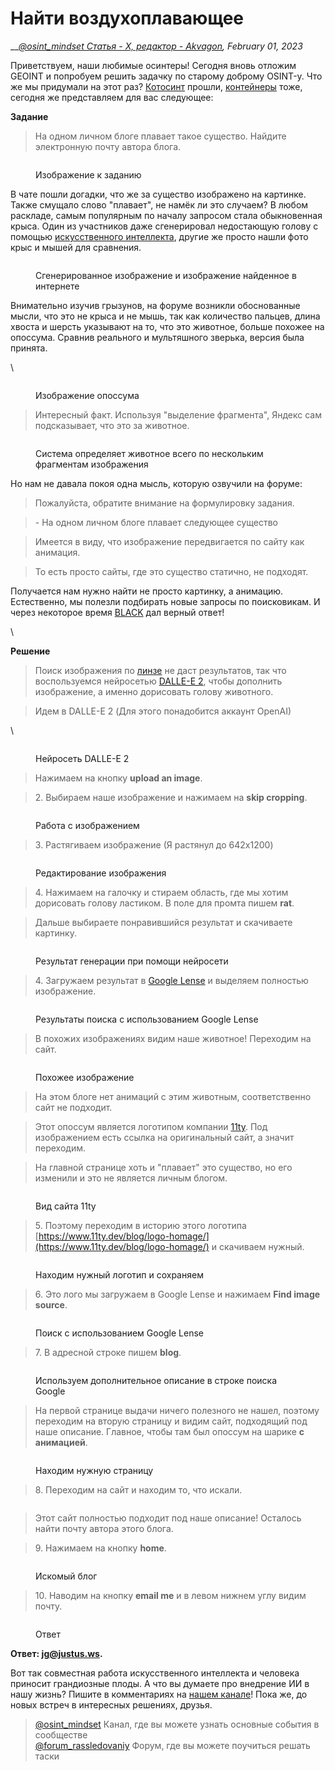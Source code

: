 # Найти воздухоплавающее

__[_@osint\_mindset Статья - X, редактор - Akvagon_](https://t.me/osint\_mindset)_, February 01, 2023_

Приветствуем, наши любимые осинтеры! Сегодня вновь отложим GEOINT и попробуем решить задачку по старому доброму OSINT-у. Что же мы придумали на этот раз? [Котосинт](https://osint-mindset.gitbook.io/cases/kotosint-ili-slabo-naiti-kota-v-turcii) прошли, [контейнеры](https://osint-mindset.gitbook.io/cases/o-more-more...) тоже, сегодня же представляем для вас следующее:

**Задание**

> На одном личном блоге плавает такое существо. Найдите электронную почту автора блога.

<figure><img src="https://telegra.ph/file/7e84cfb8c6672f41ca072.jpg" alt=""><figcaption><p>Изображение к заданию</p></figcaption></figure>

В чате пошли догадки, что же за существо изображено на картинке. Также смущало слово "плавает", не намёк ли это случаем? В любом раскладе, самым популярным по началу запросом стала обыкновенная крыса. Один из участников даже сгенерировал недостающую голову с помощью [искусственного интеллекта](https://openai.com/dall-e-2/), другие же просто нашли фото крыс и мышей для сравнения.

<figure><img src="https://telegra.ph/file/c00ec5418bea24cd97121.jpg" alt=""><figcaption><p>Сгенерированное изображение и изображение найденное в интернете</p></figcaption></figure>

Внимательно изучив грызунов, на форуме возникли обоснованные мысли, что это не крыса и не мышь, так как количество пальцев, длина хвоста и шерсть указывают на то, что это животное, больше похожее на опоссума. Сравнив реального и мультяшного зверька, версия была принята.

\


<figure><img src="https://telegra.ph/file/1aa7f6cc30047306d01ec.jpg" alt=""><figcaption><p>Изображение опоссума</p></figcaption></figure>

> Интересный факт. Используя "выделение фрагмента", Яндекс сам подсказывает, что это за животное.

<figure><img src="https://telegra.ph/file/1c03ae7f83e6310fe8058.png" alt=""><figcaption><p>Система определяет животное всего по нескольким фрагментам изображения</p></figcaption></figure>

Но нам не давала покоя одна мысль, которую озвучили на форуме:

> Пожалуйста, обратите внимание на формулировку задания.

> \- На одном личном блоге плавает следующее существо

> Имеется в виду, что изображение передвигается по сайту как анимация.

> То есть просто сайты, где это существо статично, не подходят.

Получается нам нужно найти не просто картинку, а анимацию. Естественно, мы полезли подбирать новые запросы по поисковикам. И через некоторое время [BLACK](https://t.me/blacktiesz) дал верный ответ!

\


**Решение**

> Поиск изображения по [линзе](https://images.google.ru/) не даст результатов, так что воспользуемся нейросетью [DALLE-E 2](https://openai.com/dall-e-2/), чтобы дополнить изображение, а именно дорисовать голову животного.

> Идем в DALLE-E 2 (Для этого понадобится аккаунт OpenAI)

\


<figure><img src="https://telegra.ph/file/3955998235da5da10f0d9.jpg" alt=""><figcaption><p>Нейросеть DALLE-E 2</p></figcaption></figure>

> Нажимаем на кнопку **upload an image**.

> 2\. Выбираем наше изображение и нажимаем на **skip cropping**.

<figure><img src="https://telegra.ph/file/7fb1a001897b06806d1ef.jpg" alt=""><figcaption><p>Работа с изображением</p></figcaption></figure>

> 3\. Растягиваем изображение (Я растянул до 642x1200)

<figure><img src="https://telegra.ph/file/c251d994d37e0420a48bc.jpg" alt=""><figcaption><p>Редактирование изображения</p></figcaption></figure>

> 4\. Нажимаем на галочку и стираем область, где мы хотим дорисовать голову ластиком. В поле для промта пишем **rat**.

> Дальше выбираете понравившийся результат и скачиваете картинку.

<figure><img src="https://telegra.ph/file/da34dae729895bfb35cbd.png" alt=""><figcaption><p>Результат генерации при помощи нейросети</p></figcaption></figure>

> 4\. Загружаем результат в [Google Lense](https://images.google.ru/) и выделяем полностью изображение.

<figure><img src="https://telegra.ph/file/e2459f7f2edf8753e18a6.jpg" alt=""><figcaption><p>Результаты поиска с использованием Google Lense</p></figcaption></figure>

> В похожих изображениях видим наше животное! Переходим на сайт.

<figure><img src="https://telegra.ph/file/92f9df0d8e596f4324fb6.jpg" alt=""><figcaption><p>Похожее изображение</p></figcaption></figure>

> На этом блоге нет анимаций с этим животным, соответственно сайт не подходит.

> Этот опоссум является логотипом компании [11ty](https://www.11ty.dev/blog/logo-homage/). Под изображением есть ссылка на оригинальный сайт, а значит переходим.

> На главной странице хоть и "плавает" это существо, но его изменили и это не является личным блогом.

<figure><img src="https://telegra.ph/file/5cd4509d9c428afd5bb98.gif" alt=""><figcaption><p>Вид сайта 11ty</p></figcaption></figure>

> 5\. Поэтому переходим в историю этого логотипа [https://www.11ty.dev/blog/logo-homage/](https://www.11ty.dev/blog/logo-homage/) и скачиваем нужный.

<figure><img src="https://telegra.ph/file/4e20b7e8de92e226b7e1c.png" alt=""><figcaption><p>Находим нужный логотип и сохраняем</p></figcaption></figure>

> 6\. Это лого мы загружаем в Google Lense и нажимаем **Find image source**.

<figure><img src="https://telegra.ph/file/575121813d489c0bb3472.jpg" alt=""><figcaption><p>Поиск с использованием Google Lense</p></figcaption></figure>

> 7\. В адресной строке пишем **blog**.

<figure><img src="https://telegra.ph/file/d074a1feb6ed4604d8a3e.png" alt=""><figcaption><p>Используем дополнительное описание в строке поиска Google</p></figcaption></figure>

> На первой странице выдачи ничего полезного не нашел, поэтому переходим на вторую страницу и видим сайт, подходящий под наше описание. Главное, чтобы там был опоссум на шарике **с анимацией**.

<figure><img src="https://telegra.ph/file/de34b883a481983b123c4.jpg" alt=""><figcaption><p>Находим нужную страницу</p></figcaption></figure>

> 8\. Переходим на сайт и находим то, что искали.

<figure><img src="https://telegra.ph/file/95072663c2d281385363b.gif" alt=""><figcaption></figcaption></figure>

> Этот сайт полностью подходит под наше описание! Осталось найти почту автора этого блога.

> 9\. Нажимаем на кнопку **home**.

<figure><img src="https://telegra.ph/file/a756c2f2a24414bd50b29.png" alt=""><figcaption><p>Искомый блог</p></figcaption></figure>

> 10\. Наводим на кнопку **email me** и в левом нижнем углу видим почту.

<figure><img src="https://telegra.ph/file/ede57ecb54952c902b908.jpg" alt=""><figcaption><p>Ответ</p></figcaption></figure>

**Ответ: jg@justus.ws.**

Вот так совместная работа искусственного интеллекта и человека приносит грандиозные плоды. А что вы думаете про внедрение ИИ в нашу жизнь? Пишите в комментариях на [нашем канале](https://t.me/osint\_mindset)! Пока же, до новых встреч в интересных решениях, друзья.

> [@osint\_mindset](https://t.me/osint\_mindset) Канал, где вы можете узнать основные события в сообществе[\
> @forum\_rassledovaniy](https://t.me/+GMxoDCvLO0k0MWRi) Форум, где вы можете поучиться решать таски

